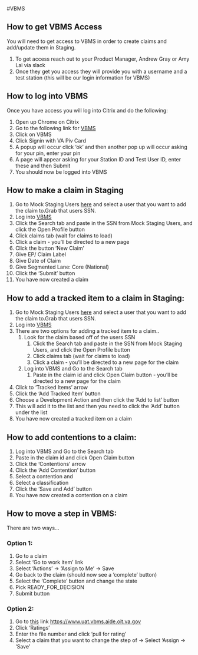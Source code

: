 #VBMS

## How to get VBMS Access
You will need to get access to VBMS in order to create claims and add/update them in Staging.
1. To get access reach out to your Product Manager, Andrew Gray or Amy Lai via slack
2. Once they get you access they will provide you with a username and a test station (this will be our login information for VBMS)

## How to log into VBMS
Once you have access you will log into Citrix and do the following:
1. Open up Chrome on Citrix
2. Go to the following link for [VBMS](https://www.uat.vbms.aide.oit.va.gov/vbmsp2/)
3. Click on VBMS
4. Click Signin with VA Piv Card
5. A popup will occur click ‘ok’ and then another pop up will occur asking for your pin, enter your pin
6. A page will appear asking for your Station ID and Test User ID, enter these and then Submit
7. You should now be logged into VBMS

## How to make a claim in Staging
1. Go to Mock Staging Users [here](https://github.com/department-of-veterans-affairs/va.gov-team-sensitive/blob/master/Administrative/vagov-users/mvi-staging-users.csv) and select a user that you want to add the claim to.Grab that users SSN.
2. Log into [VBMS]()
3. Click the Search tab and paste in the SSN from Mock Staging Users, and click the Open Profile button
4. Click claims tab (wait for claims to load)
5. Click a claim - you’ll be directed to a new page
6. Click the button ‘New Claim’
7. Give EP/ Claim Label
8. Give Date of Claim
9. Give Segmented Lane: Core (National)
10. Click the ‘Submit’ button
11. You have now created a claim

## How to add a tracked item to a claim in Staging:
1. Go to Mock Staging Users [here](https://github.com/department-of-veterans-affairs/va.gov-team-sensitive/blob/master/Administrative/vagov-users/mvi-staging-users.csv) and select a user that you want to add the claim to.Grab that users SSN.
2. Log into [VBMS]()
3. There are two options for adding a tracked item to a claim..
    1. Look for the claim based off of the users SSN
        1. Click the Search tab and paste in the SSN from Mock Staging Users, and click the Open Profile button
        2. Click claims tab (wait for claims to load)
        3. Click a claim - you’ll be directed to a new page for the claim
    2. Log into VBMS and Go to the Search tab
        1. Paste in the claim id and click Open Claim button - you’ll be directed to a new page for the claim
  4. Click to ‘Tracked Items’ arrow
  5. Click the ‘Add Tracked Item’ button
  6. Choose a Development Action and then click the ‘Add to list’ button
  7. This will add it to the list and then you need to click the ‘Add’ button under the list
  8. You have now created a tracked item on a claim

## How to add contentions to a claim:
1. Log into VBMS and Go to the Search tab
2. Paste in the claim id and click Open Claim button
3. Click the ‘Contentions’ arrow
4. Click the ‘Add Contention’ button
5. Select a contention and
6. Select a classification
7. Click the ‘Save and Add’ button
8. You have now created a contention on a claim

## How to move a step in VBMS:
There are two ways…
### Option 1:
1. Go to a claim
2. Select ‘Go to work item’ link
3. Select ‘Actions’ -> ‘Assign to Me’ -> Save
4. Go back to the claim (should now see a ‘complete’ button)
5. Select the ‘Complete’ button and change the state
6. Pick READY_FOR_DECISION
7. Submit button
### Option 2:
1. Go to [this](https://www.uat.vbms.aide.oit.va.gov) link https://www.uat.vbms.aide.oit.va.gov
2. Click ‘Ratings’
3. Enter the file number and click ‘pull for rating’
4. Select a claim that you want to change the step of -> Select ‘Assign -> ‘Save’






